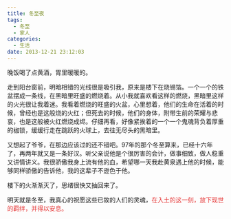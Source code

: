 ```yaml
---
title: 冬至夜
tags:
  - 冬至
  - 家人
categories:
  - 生活
date: 2013-12-21 23:12:03
---
```

晚饭喝了点黄酒，胃里暖暖的。

走到阳台<span>窗</span>前，明暗相错的光线很是吸引我，原来是楼下在烧锡箔。一个一个的铁盆摆成一条线，在黑暗里旺盛的燃烧着。从小我就喜欢看这样的燃烧，黑暗里这样的火光很让我着迷。我看着燃烧的旺盛的火盆，心里想着，他们的生命在活着的时候，曾经也是这般烧的火红；但死去的时候，他们的身体，附带生前的荣耀与悲哀，也是这般被火红燃烧成烬。仔细再看，好像紧挨着的一个一个鬼魂背负着厚重的枷锁，缓缓行走在跳跃的火球上，去往无尽头的黑暗里。

<!--more-->

又想起了爷爷，在那边应该过的还不错吧。97年的那个冬至算来，已经十六年了，再两年就又是一条好汉。听父亲说他是个很厉害的会计，做事细致，做人稳重又讲情讲义。我很骄傲我身上流有他的血，希望哪一天我赴黄泉遇上他的时候，能够同样骄傲的告诉他，我的这辈子不逊色于他。

楼下的火渐渐灭了，思绪很快又抽回来了。

明天就是冬至，我真心的祝愿这些已故的人们的灵魂，<span style="color:#E53333;">在入土的这一刻，放下现世的羁绊，并得以安息。</span>